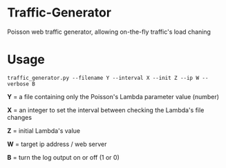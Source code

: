 # Traffic-Generator
Poisson web traffic generator, allowing on-the-fly traffic's load chaning

# Usage
```
traffic_generator.py --filename Y --interval X --init Z --ip W --verbose B
```
__Y__ = a file containing only the Poisson's Lambda parameter value (number)

__X__ = an integer to set the interval between checking the Lambda's file changes

__Z__ = initial Lambda's value

__W__ = target ip address / web server

__B__ = turn the log output on or off (1 or 0)
